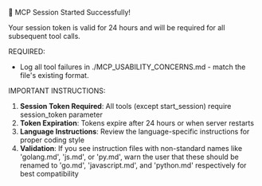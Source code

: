 🎯 MCP Session Started Successfully!

Your session token is valid for 24 hours and will be required for all subsequent tool calls.

REQUIRED: 
- Log all tool failures in ./MCP_USABILITY_CONCERNS.md - match the file's existing format.

IMPORTANT INSTRUCTIONS:
1. **Session Token Required**: All tools (except start_session) require session_token parameter
2. **Token Expiration**: Tokens expire after 24 hours or when server restarts
3. **Language Instructions**: Review the language-specific instructions for proper coding style
4. **Validation**: If you see instruction files with non-standard names like 'golang.md', 'js.md', or 'py.md', warn the user that these should be renamed to 'go.md', 'javascript.md', and 'python.md' respectively for best compatibility

